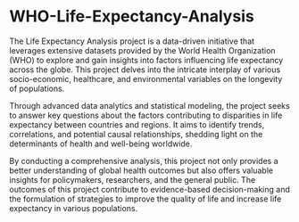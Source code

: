 # WHO-Life-Expectancy-Analysis


The Life Expectancy Analysis project is a data-driven initiative that leverages extensive datasets provided by the World Health Organization (WHO) to explore and gain insights into factors influencing life expectancy across the globe. This project delves into the intricate interplay of various socio-economic, healthcare, and environmental variables on the longevity of populations.

Through advanced data analytics and statistical modeling, the project seeks to answer key questions about the factors contributing to disparities in life expectancy between countries and regions. It aims to identify trends, correlations, and potential causal relationships, shedding light on the determinants of health and well-being worldwide.

By conducting a comprehensive analysis, this project not only provides a better understanding of global health outcomes but also offers valuable insights for policymakers, researchers, and the general public. The outcomes of this project contribute to evidence-based decision-making and the formulation of strategies to improve the quality of life and increase life expectancy in various populations.

